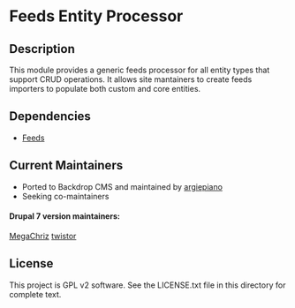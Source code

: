 # Feeds Entity Processor

## Description

This module provides a generic feeds processor for all entity types that support CRUD operations. It allows site mantainers to create feeds importers to populate both custom and core entities. 

## Dependencies

- [Feeds](https://backdropcms.org/project/feeds)

## Current Maintainers

- Ported to Backdrop CMS and maintained by [argiepiano](https://github.com/argiepiano)
- Seeking co-maintainers

#### Drupal 7 version maintainers:

[MegaChriz](https://www.drupal.org/u/megachriz)
[twistor](https://www.drupal.org/u/twistor)

## License

This project is GPL v2 software. See the LICENSE.txt file in this directory for complete text.